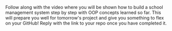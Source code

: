 Follow along with the video where you will be shown how to build a school management system step by step with OOP concepts learned so far. This will prepare you well for tomorrow's project and give you something to flex on your GitHub! Reply with the link to your repo once you have completed it.